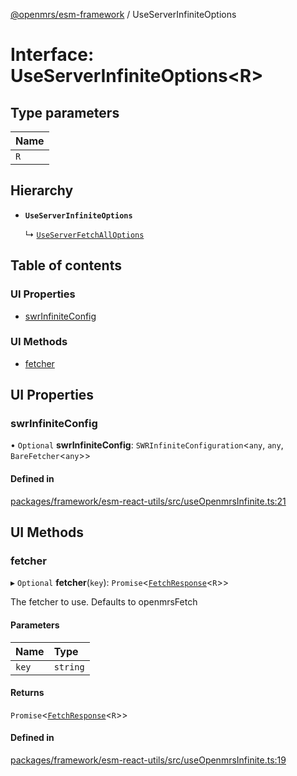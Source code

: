 [@openmrs/esm-framework](../API.md) / UseServerInfiniteOptions

# Interface: UseServerInfiniteOptions<R\>

## Type parameters

| Name |
| :------ |
| `R` |

## Hierarchy

- **`UseServerInfiniteOptions`**

  ↳ [`UseServerFetchAllOptions`](UseServerFetchAllOptions.md)

## Table of contents

### UI Properties

- [swrInfiniteConfig](UseServerInfiniteOptions.md#swrinfiniteconfig)

### UI Methods

- [fetcher](UseServerInfiniteOptions.md#fetcher)

## UI Properties

### swrInfiniteConfig

• `Optional` **swrInfiniteConfig**: `SWRInfiniteConfiguration`<`any`, `any`, `BareFetcher`<`any`\>\>

#### Defined in

[packages/framework/esm-react-utils/src/useOpenmrsInfinite.ts:21](https://github.com/openmrs/openmrs-esm-core/blob/main/packages/framework/esm-react-utils/src/useOpenmrsInfinite.ts#L21)

## UI Methods

### fetcher

▸ `Optional` **fetcher**(`key`): `Promise`<[`FetchResponse`](FetchResponse.md)<`R`\>\>

The fetcher to use. Defaults to openmrsFetch

#### Parameters

| Name | Type |
| :------ | :------ |
| `key` | `string` |

#### Returns

`Promise`<[`FetchResponse`](FetchResponse.md)<`R`\>\>

#### Defined in

[packages/framework/esm-react-utils/src/useOpenmrsInfinite.ts:19](https://github.com/openmrs/openmrs-esm-core/blob/main/packages/framework/esm-react-utils/src/useOpenmrsInfinite.ts#L19)
